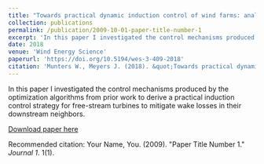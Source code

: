 ```yaml
---
title: "Towards practical dynamic induction control of wind farms: analysis of optimally controlled wind-farm boundary layers and sinusoidal induction control of first-row turbines."
collection: publications
permalink: /publication/2009-10-01-paper-title-number-1
excerpt: 'In this paper I investigated the control mechanisms produced by the optimization algorithms from prior work to derive a practical induction control strategy for free-stream turbines to mitigate wake losses in their downstream neighbors.' 
date: 2018
venue: 'Wind Energy Science'
paperurl: 'https://doi.org/10.5194/wes-3-409-2018'
citation: 'Munters W., Meyers J. (2018). &quot;Towards practical dynamic induction control of wind farms: analysis of optimally controlled wind-farm boundary layers and sinusoidal induction control of first-row turbines.&quot; <i>Wind Energy Science</i>. 3, 409 - 425.'
---
```

In this paper I investigated the control mechanisms produced by the optimization algorithms from prior work to derive a practical induction control strategy for free-stream turbines to mitigate wake losses in their downstream neighbors.

[Download paper here](http://academicpages.github.io/files/paper1.pdf)

Recommended citation: Your Name, You. (2009). "Paper Title Number 1." <i>Journal 1</i>. 1(1).
